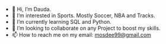 - 👋 Hi, I’m Dauda.
- 👀 I’m interested in Sports. Mostly Soccer, NBA and Tracks.
- 🌱 I’m currently learning SQL and Python.
- 💞️ I’m looking to collaborate on any Project to boost my skills.
- 📫 How to reach me on my email: mosdee99@gmail.com

<!---
bigbabs/bigbabs is a ✨ special ✨ repository because its `README.md` (this file) appears on your GitHub profile.
You can click the Preview link to take a look at your changes.
--->
